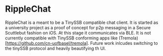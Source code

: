 # RippleChat
RippleChat is a meant to be a TinySSB compatible chat client. It is started as a university project as a proof of concept for p2p messaging in a Secure Scuttlebut fashion on iOS.
At this stage it communicates via BLE.
It is not currently compatible with TinySSB conforming apps like (Tremola)[https://github.com/cn-uofbasel/tremola].
Future work inlcudes switching to the tinySSB protocol and heavily beautifying th UI.

